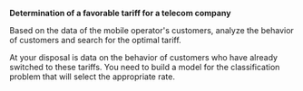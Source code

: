 __Determination of a favorable tariff for a telecom company__

Based on the data of the mobile operator's customers, analyze the behavior of customers and search for the optimal tariff.

At your disposal is data on the behavior of customers who have already switched to these tariffs. You need to build a model for the classification problem that will select the appropriate rate.
